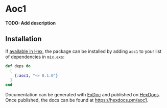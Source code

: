 # Aoc1

**TODO: Add description**

## Installation

If [available in Hex](https://hex.pm/docs/publish), the package can be installed
by adding `aoc1` to your list of dependencies in `mix.exs`:

```elixir
def deps do
  [
    {:aoc1, "~> 0.1.0"}
  ]
end
```

Documentation can be generated with [ExDoc](https://github.com/elixir-lang/ex_doc)
and published on [HexDocs](https://hexdocs.pm). Once published, the docs can
be found at <https://hexdocs.pm/aoc1>.
